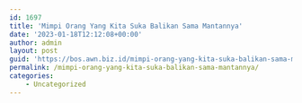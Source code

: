 ```yaml
---
id: 1697
title: 'Mimpi Orang Yang Kita Suka Balikan Sama Mantannya'
date: '2023-01-18T12:12:08+00:00'
author: admin
layout: post
guid: 'https://bos.awn.biz.id/mimpi-orang-yang-kita-suka-balikan-sama-mantannya/'
permalink: /mimpi-orang-yang-kita-suka-balikan-sama-mantannya/
categories:
    - Uncategorized
---
```


